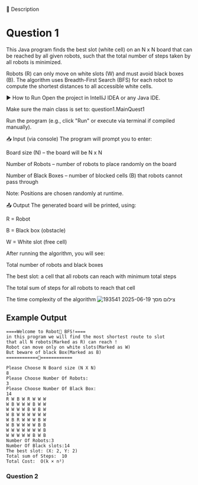 📌 Description
# Question 1
This Java program finds the best slot (white cell) on an N x N board that can be reached by all given robots, such that the total number of steps taken by all robots is minimized.

Robots (R) can only move on white slots (W) and must avoid black boxes (B). The algorithm uses Breadth-First Search (BFS) for each robot to compute the shortest distances to all accessible white cells.

▶️ How to Run
Open the project in IntelliJ IDEA or any Java IDE.

Make sure the main class is set to:
question1.MainQuest1

Run the program (e.g., click "Run" or execute via terminal if compiled manually).

📥 Input (via console)
The program will prompt you to enter:

Board size (N) – the board will be N x N

Number of Robots – number of robots to place randomly on the board

Number of Black Boxes – number of blocked cells (B) that robots cannot pass through

Note: Positions are chosen randomly at runtime.

📤 Output
The generated board will be printed, using:

R = Robot

B = Black box (obstacle)

W = White slot (free cell)

After running the algorithm, you will see:

Total number of robots and black boxes

The best slot: a cell that all robots can reach with minimum total steps

The total sum of steps for all robots to reach that cell

The time complexity of the algorithm
![צילום מסך 2025-06-19 193541](https://github.com/user-attachments/assets/7df8c6b9-a4e9-4b68-b4a5-77f95d4192a7)

## Example Output
```
====Welcome to Robot🤖 BFS!====
in this program we will find the most shortest route to slot
that all N robots(Marked as R) can reach ! 
Robot can move only on white slots(Marked as W) 
But beware of black Box(Marked as B)  
============🤖============

Please Choose N Board size (N X N)
8
Please Choose Number Of Robots:
3
Please Choose Number Of Black Box:
14
R W B W R W W W 
W B W W W B W W 
W W W W B W B W 
W B W W W W W W 
W B R W W W B W 
W B W W W W B B 
W W W W W W W B 
W W W W W B W B 
Number Of Robots:3
Number Of Black slots:14
The best slot: (X: 2, Y: 2)
Total sum of Steps:  10
Total Cost:  O(k × n²)
```

### Question 2




```
